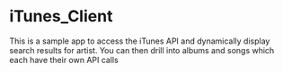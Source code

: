 # iTunes_Client
This is a sample app to access the iTunes API and dynamically display search results for artist.  You can then drill into albums and songs which each have their own API calls
